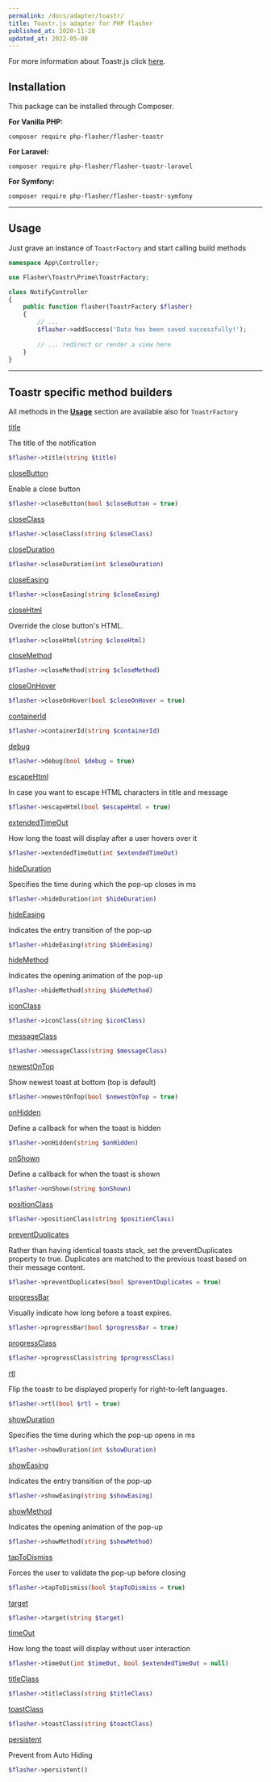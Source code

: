 ```yaml
---
permalink: /docs/adapter/toastr/
title: Toastr.js adapter for PHP flasher
published_at: 2020-11-28
updated_at: 2022-05-08
---
```


For more information about Toastr.js click <a href="https://github.com/CodeSeven/toastr">here</a>.

## <i class="fa-duotone fa-list-radio"></i> Installation

This package can be installed through Composer.

**For Vanilla PHP:**
```shell
composer require php-flasher/flasher-toastr
```

**For Laravel:**
```shell
composer require php-flasher/flasher-toastr-laravel
```

**For Symfony:**
```shell
composer require php-flasher/flasher-toastr-symfony
```

---

## <i class="fa-duotone fa-list-radio"></i> Usage

Just grave an instance of `ToastrFactory` and start calling build methods

```php
namespace App\Controller;

use Flasher\Toastr\Prime\ToastrFactory;

class NotifyController
{
    public function flasher(ToastrFactory $flasher)
    {
        // ... 
        $flasher->addSuccess('Data has been saved successfully!');
        
        // ... redirect or render a view here
    }
}    
```

---

## <i class="fa-duotone fa-list-radio"></i> Toastr specific method builders

All methods in the **[Usage](/docs/usage/)** section are available also for `ToastrFactory`

<p id="method-title"><a href="#method-title" class="anchor"><i class="fa-duotone fa-link"></i> title</a></p>

The title of the notification
```php
$flasher->title(string $title)
```

<p id="method-closeButton"><a href="#method-closeButton" class="anchor"><i class="fa-duotone fa-link"></i> closeButton</a></p>

Enable a close button
```php
$flasher->closeButton(bool $closeButton = true)
```

<p id="method-closeClass"><a href="#method-closeClass" class="anchor"><i class="fa-duotone fa-link"></i> closeClass</a></p>

```php
$flasher->closeClass(string $closeClass)
```

<p id="method-closeDuration"><a href="#method-closeDuration" class="anchor"><i class="fa-duotone fa-link"></i> closeDuration</a></p>

```php
$flasher->closeDuration(int $closeDuration)
```

<p id="method-closeEasing"><a href="#method-closeEasing" class="anchor"><i class="fa-duotone fa-link"></i> closeEasing</a></p>

```php
$flasher->closeEasing(string $closeEasing)
```

<p id="method-closeHtml"><a href="#method-closeHtml" class="anchor"><i class="fa-duotone fa-link"></i> closeHtml</a></p>

Override the close button's HTML.
```php
$flasher->closeHtml(string $closeHtml)
```

<p id="method-closeMethod"><a href="#method-closeMethod" class="anchor"><i class="fa-duotone fa-link"></i> closeMethod</a></p>

```php
$flasher->closeMethod(string $closeMethod)
```

<p id="method-closeOnHover"><a href="#method-closeOnHover" class="anchor"><i class="fa-duotone fa-link"></i> closeOnHover</a></p>

```php
$flasher->closeOnHover(bool $closeOnHover = true)
```

<p id="method-containerId"><a href="#method-containerId" class="anchor"><i class="fa-duotone fa-link"></i> containerId</a></p>

```php
$flasher->containerId(string $containerId)
```

<p id="method-debug"><a href="#method-debug" class="anchor"><i class="fa-duotone fa-link"></i> debug</a></p>

```php
$flasher->debug(bool $debug = true)
```

<p id="method-escapeHtml"><a href="#method-escapeHtml" class="anchor"><i class="fa-duotone fa-link"></i> escapeHtml</a></p>

In case you want to escape HTML characters in title and message
```php
$flasher->escapeHtml(bool $escapeHtml = true)
```

<p id="method-extendedTimeOut"><a href="#method-extendedTimeOut" class="anchor"><i class="fa-duotone fa-link"></i> extendedTimeOut</a></p>

How long the toast will display after a user hovers over it
```php
$flasher->extendedTimeOut(int $extendedTimeOut)
```

<p id="method-hideDuration"><a href="#method-hideDuration" class="anchor"><i class="fa-duotone fa-link"></i> hideDuration</a></p>

Specifies the time during which the pop-up closes in ms
```php
$flasher->hideDuration(int $hideDuration)
```

<p id="method-hideEasing"><a href="#method-hideEasing" class="anchor"><i class="fa-duotone fa-link"></i> hideEasing</a></p>

Indicates the entry transition of the pop-up
```php
$flasher->hideEasing(string $hideEasing)
```

<p id="method-hideMethod"><a href="#method-hideMethod" class="anchor"><i class="fa-duotone fa-link"></i> hideMethod</a></p>

Indicates the opening animation of the pop-up
```php
$flasher->hideMethod(string $hideMethod)
```

<p id="method-iconClass"><a href="#method-iconClass" class="anchor"><i class="fa-duotone fa-link"></i> iconClass</a></p>

```php
$flasher->iconClass(string $iconClass)
```

<p id="method-messageClass"><a href="#method-messageClass" class="anchor"><i class="fa-duotone fa-link"></i> messageClass</a></p>

```php
$flasher->messageClass(string $messageClass)
```

<p id="method-newestOnTop"><a href="#method-newestOnTop" class="anchor"><i class="fa-duotone fa-link"></i> newestOnTop</a></p>

Show newest toast at bottom (top is default)
```php
$flasher->newestOnTop(bool $newestOnTop = true)
```

<p id="method-onHidden"><a href="#method-onHidden" class="anchor"><i class="fa-duotone fa-link"></i> onHidden</a></p>

Define a callback for when the toast is hidden
```php
$flasher->onHidden(string $onHidden)
```

<p id="method-onShown"><a href="#method-onShown" class="anchor"><i class="fa-duotone fa-link"></i> onShown</a></p>

Define a callback for when the toast is shown
```php
$flasher->onShown(string $onShown)
```

<p id="method-positionClass"><a href="#method-positionClass" class="anchor"><i class="fa-duotone fa-link"></i> positionClass</a></p>

```php
$flasher->positionClass(string $positionClass)
```

<p id="method-preventDuplicates"><a href="#method-preventDuplicates" class="anchor"><i class="fa-duotone fa-link"></i> preventDuplicates</a></p>

Rather than having identical toasts stack, set the preventDuplicates property to true.
Duplicates are matched to the previous toast based on their message content.
```php
$flasher->preventDuplicates(bool $preventDuplicates = true)
```

<p id="method-progressBar"><a href="#method-progressBar" class="anchor"><i class="fa-duotone fa-link"></i> progressBar</a></p>

Visually indicate how long before a toast expires.
```php
$flasher->progressBar(bool $progressBar = true)
```

<p id="method-progressClass"><a href="#method-progressClass" class="anchor"><i class="fa-duotone fa-link"></i> progressClass</a></p>

```php
$flasher->progressClass(string $progressClass)
```

<p id="method-rtl"><a href="#method-rtl" class="anchor"><i class="fa-duotone fa-link"></i> rtl</a></p>

Flip the toastr to be displayed properly for right-to-left languages.
```php
$flasher->rtl(bool $rtl = true)
```

<p id="method-showDuration"><a href="#method-showDuration" class="anchor"><i class="fa-duotone fa-link"></i> showDuration</a></p>

Specifies the time during which the pop-up opens in ms
```php
$flasher->showDuration(int $showDuration)
```

<p id="method-showEasing"><a href="#method-showEasing" class="anchor"><i class="fa-duotone fa-link"></i> showEasing</a></p>

Indicates the entry transition of the pop-up
```php
$flasher->showEasing(string $showEasing)
```

<p id="method-showMethod"><a href="#method-showMethod" class="anchor"><i class="fa-duotone fa-link"></i> showMethod</a></p>

Indicates the opening animation of the pop-up
```php
$flasher->showMethod(string $showMethod)
```

<p id="method-tapToDismiss"><a href="#method-tapToDismiss" class="anchor"><i class="fa-duotone fa-link"></i> tapToDismiss</a></p>

Forces the user to validate the pop-up before closing
```php
$flasher->tapToDismiss(bool $tapToDismiss = true)
```

<p id="method-target"><a href="#method-target" class="anchor"><i class="fa-duotone fa-link"></i> target</a></p>

```php
$flasher->target(string $target)
```

<p id="method-timeOut"><a href="#method-timeOut" class="anchor"><i class="fa-duotone fa-link"></i> timeOut</a></p>

How long the toast will display without user interaction
```php
$flasher->timeOut(int $timeOut, bool $extendedTimeOut = null)
```

<p id="method-titleClass"><a href="#method-titleClass" class="anchor"><i class="fa-duotone fa-link"></i> titleClass</a></p>

```php
$flasher->titleClass(string $titleClass)
```

<p id="method-toastClass"><a href="#method-toastClass" class="anchor"><i class="fa-duotone fa-link"></i> toastClass</a></p>

```php
$flasher->toastClass(string $toastClass)
```

<p id="method-persistent"><a href="#method-persistent" class="anchor"><i class="fa-duotone fa-link"></i> persistent</a></p>

Prevent from Auto Hiding
```php
$flasher->persistent()
```
